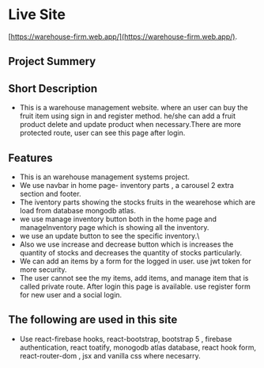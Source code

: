 # Live Site

 [https://warehouse-firm.web.app/](https://warehouse-firm.web.app/).


## Project Summery

## Short Description
 - This is a warehouse management website. where an user can buy the fruit item using sign in and register method. he/she can add a fruit product delete and update product when necessary.There are more protected route, user can see this page after login.

 ## Features
- This is an warehouse management systems project.
- We use navbar in home page- inventory parts , a carousel 2 extra section and footer.
- The iventory parts showing the stocks fruits in the wearehose which are load from database mongodb atlas.
- we use manage inventory button both in the home page and manageInventory page which is showing all the inventory.
- we use an update button to see the specific inventory.\
- Also we use increase and decrease button which is increases the quantity of stocks and decreases the quantity of stocks particularly.
- We can add an items by a form for the logged in user.
use jwt token for more security.
- The user cannot see the my items, add items, and manage item that is called private route. After login this page is available.
use register form for new user and a social login.
## The following are used in this site
- Use react-firebase hooks, react-bootstrap, bootstrap 5 , firebase authentication, react toatify, monogodb atlas database, react hook form, react-router-dom , jsx and vanilla css where necesarry.

